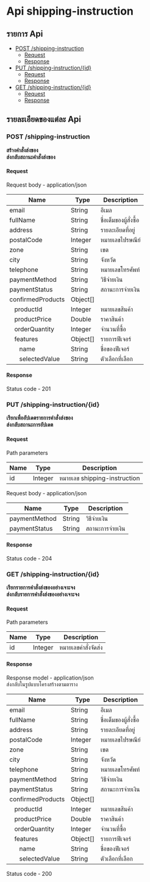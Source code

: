 # Api shipping-instruction

## รายการ Api

- [POST /shipping-instruction](#post-shipping-instruction)
  - [Request](#request)
  - [Response](#response)
- [PUT /shipping-instruction/{id}](#put-shipping-instructionid)
  - [Request](#request-1)
  - [Response](#response-1)
- [GET /shipping-instruction/{id}](#get-shipping-instructionid)
  - [Request](#request-2)
  - [Response](#response-2)

## รายละเอียดของแต่ละ Api

### POST /shipping-instruction

**สร้างคำสั่งส่งของ** <br>
**ส่งกลับสถานะคำสั่งส่งของ**

#### Request

Request body - application/json

| Name                                              | Type     | Description            |
| ------------------------------------------------- | -------- | ---------------------- |
| email                                             | String   | อีเมล                  |
| fullName                                          | String   | ชื่อเต็มของผู้สั่งซื้อ |
| address                                           | String   | รายละเอียดที่อยู่      |
| postalCode                                        | Integer  | หมายเลขไปรษณีย์        |
| zone                                              | String   | เขต                    |
| city                                              | String   | จังหวัด                |
| telephone                                         | String   | หมายเลขโทรศัพท์        |
| paymentMethod                                     | String   | วิธีจ่ายเงิน           |
| paymentStatus                                     | String   | สถานะการจ่ายเงิน       |
| confirmedProducts                                 | Object[] |                        |
| &nbsp;&nbsp;&nbsp;productId                       | Integer  | หมายเลขสินค้า          |
| &nbsp;&nbsp;&nbsp;productPrice                    | Double   | ราคาสินค้า             |
| &nbsp;&nbsp;&nbsp;orderQuantity                   | Integer  | จำนวนที่ซื้อ           |
| &nbsp;&nbsp;&nbsp;features                        | Object[] | รายการฟีเจอร์          |
| &nbsp;&nbsp;&nbsp;&nbsp;&nbsp;&nbsp;name          | String   | ชื่อของฟีเจอร์         |
| &nbsp;&nbsp;&nbsp;&nbsp;&nbsp;&nbsp;selectedValue | String   | ตัวเลือกที่เลือก       |

#### Response

Status code - 201

### PUT /shipping-instruction/{id}

**เรียกเพื่ออัปเดตรายการคำสั่งส่งของ** <br>
**ส่งกลับสถานะการอัปเดต**

#### Request

Path parameters

| Name | Type    | Description                  |
| ---- | ------- | ---------------------------- |
| id   | Integer | หมายเลข shipping-instruction |

Request body - application/json

| Name          | Type   | Description      |
| ------------- | ------ | ---------------- |
| paymentMethod | String | วิธีจ่ายเงิน     |
| paymentStatus | String | สถานะการจ่ายเงิน |

#### Response

Status code - 204

### GET /shipping-instruction/{id}

**เรียกรายการคำสั่งส่งของอย่างเจาะจง** <br>
**ส่งกลับรายการคำสั่งส่งของอย่างเจาะจง**

#### Request

Path parameters

| Name | Type    | Description         |
| ---- | ------- | ------------------- |
| id   | Integer | หมายเลขคำสั่งจัดส่ง |

#### Response

Response model - application/json <br>
ส่งกลับในรูปแบบโครงสร้างตามตาราง

| Name                                              | Type     | Description            |
| ------------------------------------------------- | -------- | ---------------------- |
| email                                             | String   | อีเมล                  |
| fullName                                          | String   | ชื่อเต็มของผู้สั่งซื้อ |
| address                                           | String   | รายละเอียดที่อยู่      |
| postalCode                                        | Integer  | หมายเลขไปรษณีย์        |
| zone                                              | String   | เขต                    |
| city                                              | String   | จังหวัด                |
| telephone                                         | String   | หมายเลขโทรศัพท์        |
| paymentMethod                                     | String   | วิธีจ่ายเงิน           |
| paymentStatus                                     | String   | สถานะการจ่ายเงิน       |
| confirmedProducts                                 | Object[] |                        |
| &nbsp;&nbsp;&nbsp;productId                       | Integer  | หมายเลขสินค้า          |
| &nbsp;&nbsp;&nbsp;productPrice                    | Double   | ราคาสินค้า             |
| &nbsp;&nbsp;&nbsp;orderQuantity                   | Integer  | จำนวนที่ซื้อ           |
| &nbsp;&nbsp;&nbsp;features                        | Object[] | รายการฟีเจอร์          |
| &nbsp;&nbsp;&nbsp;&nbsp;&nbsp;&nbsp;name          | String   | ชื่อของฟีเจอร์         |
| &nbsp;&nbsp;&nbsp;&nbsp;&nbsp;&nbsp;selectedValue | String   | ตัวเลือกที่เลือก       |

Status code - 200
